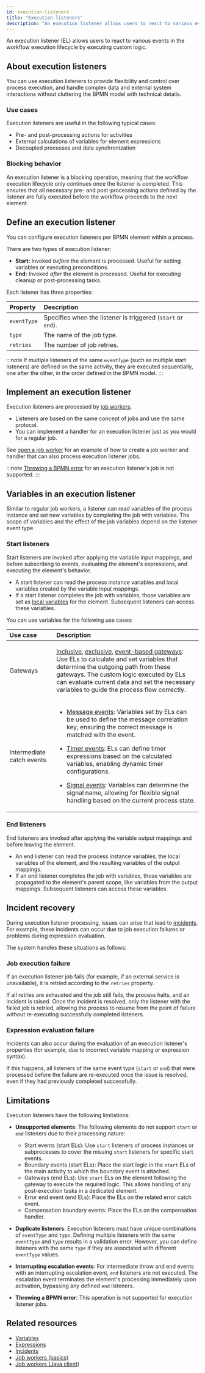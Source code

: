 ```yaml
---
id: execution-listeners
title: "Execution listeners"
description: "An execution listener allows users to react to various events in the workflow execution lifecycle by executing custom logic."
---
```


An execution listener (EL) allows users to react to various events in the workflow execution lifecycle by executing custom logic.

## About execution listeners

You can use execution listeners to provide flexibility and control over process execution, and handle complex data and external system interactions without cluttering the BPMN model with technical details.

### Use cases

Execution listeners are useful in the following typical cases:

- Pre- and post-processing actions for activities
- External calculations of variables for element expressions
- Decoupled processes and data synchronization

### Blocking behavior

An execution listener is a blocking operation, meaning that the workflow execution lifecycle only continues once the listener is completed. This ensures that all necessary pre- and post-processing actions defined by the listener are fully executed before the workflow proceeds to the next element.

## Define an execution listener

You can configure execution listeners per BPMN element within a process.

There are two types of execution listener:

- **Start:** Invoked _before_ the element is processed. Useful for setting variables or executing preconditions.
- **End:** Invoked _after_ the element is processed. Useful for executing cleanup or post-processing tasks.

Each listener has three properties:

| Property    | Description                                                  |
| :---------- | :----------------------------------------------------------- |
| `eventType` | Specifies when the listener is triggered (`start` or `end`). |
| `type`      | The name of the job type.                                    |
| `retries`   | The number of job retries.                                   |

:::note
If multiple listeners of the same `eventType` (such as multiple start listeners) are defined on the same activity, they are executed sequentially, one after the other, in the order defined in the BPMN model.
:::

## Implement an execution listener

Execution listeners are processed by [job workers](/components/concepts/job-workers.md).

- Listeners are based on the same concept of jobs and use the same protocol.
- You can implement a handler for an execution listener just as you would for a regular job.

See [open a job worker](/apis-tools/java-client-examples/job-worker-open.md) for an example of how to create a job worker and handler that can also process execution listener jobs.

:::note
[Throwing a BPMN error](/components/best-practices/development/dealing-with-problems-and-exceptions.md/#throwing-and-handling-bpmn-errors) for an execution listener's job is not supported.
:::

## Variables in an execution listener

Similar to regular job workers, a listener can read variables of the process instance and set new variables by completing the job with variables. The scope of variables and the effect of the job variables depend on the listener event type.

### Start listeners

Start listeners are invoked after applying the variable input mappings, and before subscribing to events, evaluating the element's expressions, and executing the element's behavior.

- A start listener can read the process instance variables and local variables created by the variable input
  mappings.
- If a start listener completes the job with variables, those variables are set as
  [local variables](/components/concepts/variables.md#local-variables) for the element. Subsequent listeners can access these variables.

You can use variables for the following use cases:

| Use case                  | Description                                                                                                                                                                                                                                                                                                                                                                                                                                                                                                                                                                                                                                                                                                                                                  |
| :------------------------ | :----------------------------------------------------------------------------------------------------------------------------------------------------------------------------------------------------------------------------------------------------------------------------------------------------------------------------------------------------------------------------------------------------------------------------------------------------------------------------------------------------------------------------------------------------------------------------------------------------------------------------------------------------------------------------------------------------------------------------------------------------------- |
| Gateways                  | <p> [Inclusive](/components/modeler/bpmn/inclusive-gateways/inclusive-gateways.md), [exclusive](/components/modeler/bpmn/exclusive-gateways/exclusive-gateways.md), [event-based gateways](/components/modeler/bpmn/event-based-gateways/event-based-gateways.md): Use ELs to calculate and set variables that determine the outgoing path from these gateways. The custom logic executed by ELs can evaluate current data and set the necessary variables to guide the process flow correctly.</p>                                                                                                                                                                                                                                                          |
| Intermediate catch events | <p><ul><li><p>[Message events](/components/modeler/bpmn/message-events/message-events.md#intermediate-message-catch-events): Variables set by ELs can be used to define the message correlation key, ensuring the correct message is matched with the event.</p></li><li><p>[Timer events](/components/modeler/bpmn/timer-events/timer-events.md#intermediate-timer-catch-events): ELs can define timer expressions based on the calculated variables, enabling dynamic timer configurations.</p></li><li><p>[Signal events](/components/modeler/bpmn/signal-events/signal-events.md#signal-intermediate-catch-events): Variables can determine the signal name, allowing for flexible signal handling based on the current process state.</p></li></ul></p> |

### End listeners

End listeners are invoked after applying the variable output mappings and before leaving the element.

- An end listener can read the process instance variables, the local variables of the element, and the resulting
  variables of the output mappings.
- If an end listener completes the job with variables, those variables are propagated to the element's parent scope, like
  variables from the output mappings. Subsequent listeners can access these variables.

## Incident recovery

During execution listener processing, issues can arise that lead to [incidents](/components/concepts/incidents.md). For example, these incidents can occur due to job execution failures or problems during expression evaluation.

The system handles these situations as follows:

### Job execution failure

If an execution listener job fails (for example, if an external service is unavailable), it is retried according to the `retries` property.

If all retries are exhausted and the job still fails, the process halts, and an incident is raised. Once the incident is resolved, only the listener with the failed job is retried, allowing the process to resume from the point of failure without re-executing successfully completed listeners.

### Expression evaluation failure

Incidents can also occur during the evaluation of an execution listener's properties (for example, due to incorrect variable mapping or expression syntax).

If this happens, all listeners of the same event type (`start` or `end`) that were processed before the failure are re-executed once the issue is resolved, even if they had previously completed successfully.

## Limitations

Execution listeners have the following limitations:

- **Unsupported elements**: The following elements do not support `start` or `end` listeners due to their processing nature:

  - Start events (start ELs): Use `start` listeners of process instances or subprocesses to cover the missing `start` listeners for specific start events.
  - Boundary events (start ELs): Place the start logic in the `start` ELs of the main activity to which the boundary event is attached.
  - Gateways (end ELs): Use `start` ELs on the element following the gateway to execute the required logic. This allows handling of any post-execution tasks in a dedicated element.
  - Error end event (end ELs): Place the ELs on the related error catch event.
  - Compensation boundary events: Place the ELs on the compensation handler.

- **Duplicate listeners**: Execution listeners must have unique combinations of `eventType` and `type`.
  Defining multiple listeners with the same `eventType` and `type` results in a validation error. However, you can define listeners with the same `type` if they are associated with different `eventType` values.

- **Interrupting escalation events**: For intermediate throw and end events with an interrupting escalation event, `end` listeners are not executed. The escalation event terminates the element's processing immediately upon activation, bypassing any defined `end` listeners.

- **Throwing a BPMN error**: This operation is not supported for execution listener jobs.

## Related resources

- [Variables](/components/concepts/variables.md)
- [Expressions](/components/concepts/expressions.md)
- [Incidents](/components/concepts/incidents.md)
- [Job workers (basics)](/components/concepts/job-workers.md)
- [Job workers (Java client)](/apis-tools/java-client/job-worker.md)
